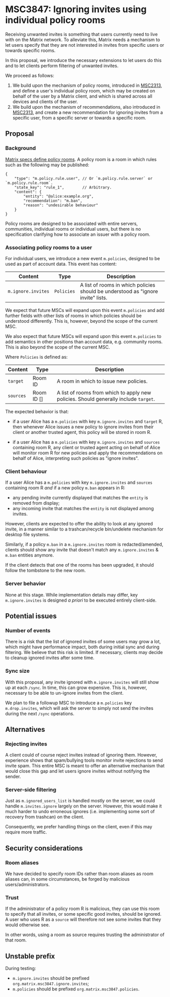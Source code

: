 # MSC3847: Ignoring invites using individual policy rooms

Receiving unwanted invites is something that users currently need to live
with on the Matrix network. To alleviate this, Matrix needs a mechanism to
let users specify that they are not interested in invites from specific
users or towards specific rooms.

In this proposal, we introduce the necessary extensions to let users do
this and to let clients perform filtering of unwanted invites.

We proceed as follows:

1. We build upon the mechanism of policy rooms, introduced in [MSC2313](https://github.com/matrix-org/matrix-doc/pull/2313), and define
a user's individual policy room, which may be created on behalf of the user by
a Matrix client, and which is shared across all devices and clients of the user.
2. We build upon the mechanism of recommendations, also introduced in [MSC2313](https://github.com/matrix-org/matrix-doc/pull/2313),
and create a new recommendation for ignoring invites from a specific user, from
a specific server or towards a specific room.


## Proposal

### Background

[Matrix specs define policy rooms](https://spec.matrix.org/v1.3/client-server-api/#moderation-policy-lists).
A policy room is a room in which rules such as the following may be published:

```jsonc
{
    "type": "m.policy.rule.user", // Or `m.policy.rule.server` or `m.policy.rule.room`.
    "state_key": "rule_1",        // Arbitrary.
    "content": {
        "entity": "@alice:example.org",
        "recommendation": "m.ban",
        "reason": "undesirable behaviour"
    }
}
```

Policy rooms are designed to be associated with entire servers, communities,
individual rooms or individual users, but there is no specification
clarifying how to associate an issuer with a policy room.

### Associating policy rooms to a user

For individual users, we introduce a new event `m.policies`, designed
to be used as part of account data. This event has content:

| Content | Type | Description |
|---------|------|-------------|
| `m.ignore.invites` | `Policies` | A list of rooms in which policies should be understood as "ignore invite" lists. |

We expect that future MSCs will expand upon this event `m.policies` and
add further fields with other lists of rooms in which policies should be
understood differently. This is, however, beyond the scope of the current
MSC.

We also expect that future MSCs will expand upon this event `m.policies`
to add semantics in other positions than account data, e.g. community rooms.
This is also beyond the scope of the current MSC.

Where `Policies` is defined as:

| Content     | Type | Description |
|-------------|------|-------------|
| `target`    | Room ID            | A room in which to issue new policies. |
| `sources`   | Room ID []         | A list of rooms from which to apply new policies. Should generally include `target`. |

The expected behavior is that:

- if a user Alice has a `m.policies` with key `m.ignore.invites` and `target` R,
    then whenever Alice issues a new policy to ignore invites from their client
    or another trusted agent, this policy will be stored in room R.

- if a user Alice has a `m.policies` with key `m.ignore.invites` and `sources`
    containing room R, any client or trusted agent acting on behalf of Alice will
    monitor room R for new policies and apply the recommendations on behalf of Alice,
    interpreting such policies as "ignore invites".


### Client behaviour

If a user Alice has a `m.policies` with key `m.ignore.invites` and `sources` containing
room R *and* if a new policy `m.ban` appears in R:

- any pending invite currently displayed that matches the `entity` is removed from display;
- any incoming invite that matches the `entity` is not displayed among invites.

However, clients are expected to offer the ability to look at any ignored invite,
in a manner similar to a trashcan/recycle bin/undelete mechanism for desktop file
systems.

Similarly, if a policy `m.ban` in a `m.ignore.invites` room is redacted/amended,
clients should show any invite that doesn't match any `m.ignore.invites` & `m.ban`
entities anymore.

If the client detects that one of the rooms has been upgraded, it should follow
the tombstone to the new room.

### Server behavior

None at this stage. While implementation details may differ, key `m.ignore.invites` is
designed *a priori* to be executed entirely client-side.

## Potential issues

### Number of events

There is a risk that the list of ignored invites of some users may grow a lot, which might have
performance impact, both during initial sync and during filtering. We believe that this risk is
limited. If necessary, clients may decide to cleanup ignored invites after some time.

### Sync size

With this proposal, any invite ignored with `m.ignore.invites` will still show up at each `/sync`.
In time, this can grow expensive. This is, however, necessary to be able to un-ignore invites
from the client.

We plan to file a followup MSC to introduce a `m.policies` key `m.drop.invites`, which will
ask the server to simply not send the invites during the next `/sync` operations.

## Alternatives

### Rejecting invites

A client could of course reject invites instead of ignoring them. However, experience shows that
spam/bullying tools monitor invite rejections to send invite spam. This entire MSC is meant to
offer an alternative mechanism that would close this gap and let users ignore invites without
notifying the sender.

### Server-side filtering

Just as `m.ignored_users_list` is handled mostly on the server, we could handle `m.invites.ignore`
largely on the server. However, this would make it much harder to undo erroneous ignores (i.e.
implementing some sort of recovery from trashcan) on the client.

Consequently, we prefer handling things on the client, even if this may require more traffic.

## Security considerations

### Room aliases
We have decided to specify room IDs rather than room aliases as room aliases can, in some circumstances,
be forged by malicious users/administrators.

### Trust
If the administrator of a policy room R is malicious, they can use this room to specify that all invites,
or some specific good invites, should be ignored. A user who uses R as a `source` will therefore not see
some invites that they would otherwise see.

In other words, using a room as source requires trusting the administrator of that room.

## Unstable prefix

During testing:

- `m.ignore.invites` should be prefixed `org.matrix.msc3847.ignore.invites`;
- `m.policies` should be prefixed `org.matrix.msc3847.policies`.

